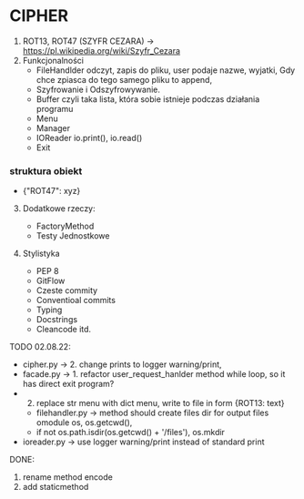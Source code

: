 # CIPHER
1. ROT13, ROT47 (SZYFR CEZARA) -> https://pl.wikipedia.org/wiki/Szyfr_Cezara
2. Funkcjonalności
   * FileHandlder odczyt, zapis do pliku, user podaje nazwe, wyjatki, Gdy chce zpiasca do tego samego pliku to append,
   * Szyfrowanie i Odszyfrowywanie.
   * Buffer czyli taka lista, która sobie istnieje podczas działania programu
   * Menu
   * Manager
   * IOReader io.print(), io.read()
   * Exit


### struktura obiekt
- {"ROT47": xyz}

3. Dodatkowe rzeczy:
    * FactoryMethod
    * Testy Jednostkowe

4. Stylistyka
   * PEP 8
   * GitFlow
   * Czeste commity
   * Conventioal commits
   * Typing
   * Docstrings
   * Cleancode itd.

TODO 02.08.22:
   * cipher.py ->  2. change prints to logger warning/print,
   * facade.py -> 1. refactor user_request_hanlder method while loop, so it has direct exit program?
   * 2. replace str menu with dict menu, write to file in form {ROT13: text}
      * filehandler.py -> method should create files dir for output files omodule os, os.getcwd(),
      * if not os.path.isdir(os.getcwd() + '/files'), os.mkdir
   * ioreader.py -> use logger warning/print instead of standard print


DONE:
1. rename method encode
2. add staticmethod
